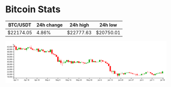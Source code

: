 # Bitcoin Stats

BTC/USDT|24h change|24h high|24h low|
|---|---|---|---|
|$22174.05|4.86%|$22777.63|$20750.01|

<img src="./chart.svg">
